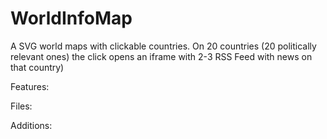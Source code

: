 # WorldInfoMap

A SVG world maps with clickable countries. 
On 20 countries (20 politically relevant ones) the click opens an iframe with 2-3 RSS Feed with news on that country) 

Features: 

Files: 

Additions: 





